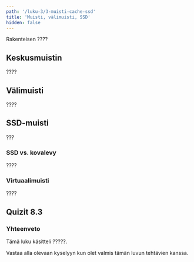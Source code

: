 ```yaml
---
path: '/luku-3/3-muisti-cache-ssd'
title: 'Muisti, välimuisti, SSD'
hidden: false
---
```


<div>
<lead>Rakenteisen ???? </lead>
</div>

## Keskusmuistin 
????

## Välimuisti 
????

## SSD-muisti 
???

### SSD vs. kovalevy
????

### Virtuaalimuisti 
????

## Quizit 8.3
<!-- Quiz 8.3.?? -->
<div><quiznator id="5caf0493fd9fd71425c6d6c6"></quiznator></div>

### Yhteenveto
Tämä luku käsitteli ?????.

Vastaa alla olevaan kyselyyn kun olet valmis tämän luvun tehtävien kanssa.
<div><quiznator id="5caf0493fd9fd71425c6d6c6"></quiznator></div>
